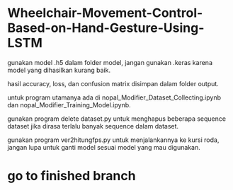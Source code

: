 # Wheelchair-Movement-Control-Based-on-Hand-Gesture-Using-LSTM
 
gunakan model .h5 dalam folder model, jangan gunakan .keras karena model yang dihasilkan kurang baik.

hasil accuracy, loss, dan confusion matrix disimpan dalam folder output.

untuk program utamanya ada di nopal_Modifier_Dataset_Collecting.ipynb dan nopal_Modifier_Training_Model.ipynb.

gunakan program delete dataset.py untuk menghapus beberapa sequence dataset jika dirasa terlalu banyak sequence dalam dataset.

gunakan program ver2hitungfps.py untuk menjalankannya ke kursi roda, jangan lupa untuk ganti model sesuai model yang mau digunakan.


# go to finished branch
